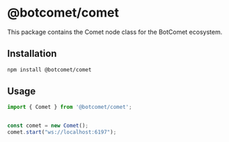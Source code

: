 # @botcomet/comet

This package contains the Comet node class for the BotComet ecosystem.

## Installation

```bash
npm install @botcomet/comet
```

## Usage

```js
import { Comet } from '@botcomet/comet';


const comet = new Comet();
comet.start("ws://localhost:6197");
```
